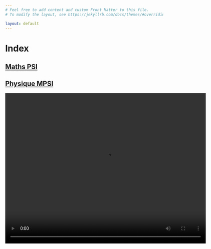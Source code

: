 ```yaml
---
# Feel free to add content and custom Front Matter to this file.
# To modify the layout, see https://jekyllrb.com/docs/themes/#overriding-theme-defaults

layout: default
---
```


# Index

## [Maths PSI](/MathsPSI/index.markdown)

## [Physique MPSI](/PhysiqueMPSI/index.markdown)

<video autoplay="true" loop="loop" src="https://raw.githubusercontent.com/vcncolin/lefrenchmathproject/main/assets/manim/GaussianFunction.mp4" width="640" height="480" controls></video>